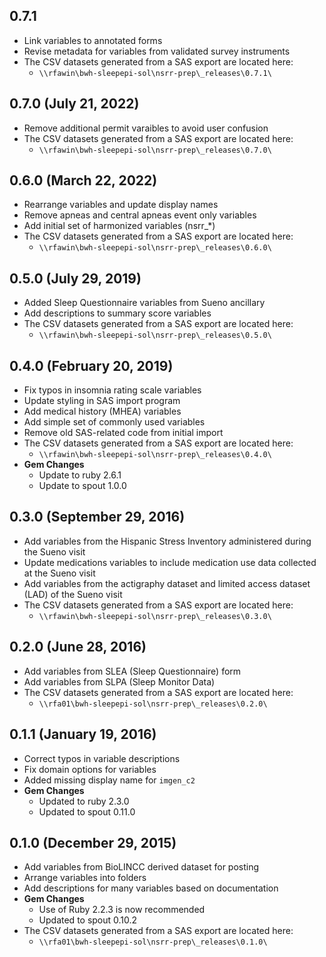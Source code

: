 ## 0.7.1

- Link variables to annotated forms
- Revise metadata for variables from validated survey instruments
- The CSV datasets generated from a SAS export are located here:
  - `\\rfawin\bwh-sleepepi-sol\nsrr-prep\_releases\0.7.1\`
  
## 0.7.0 (July 21, 2022)

- Remove additional permit varaibles to avoid user confusion
- The CSV datasets generated from a SAS export are located here:
  - `\\rfawin\bwh-sleepepi-sol\nsrr-prep\_releases\0.7.0\`

## 0.6.0 (March 22, 2022)

- Rearrange variables and update display names
- Remove apneas and central apneas event only variables
- Add initial set of harmonized variables (nsrr_*)
- The CSV datasets generated from a SAS export are located here:
  - `\\rfawin\bwh-sleepepi-sol\nsrr-prep\_releases\0.6.0\`

## 0.5.0 (July 29, 2019)

- Added Sleep Questionnaire variables from Sueno ancillary
- Add descriptions to summary score variables
- The CSV datasets generated from a SAS export are located here:
  - `\\rfawin\bwh-sleepepi-sol\nsrr-prep\_releases\0.5.0\`

## 0.4.0 (February 20, 2019)

- Fix typos in insomnia rating scale variables
- Update styling in SAS import program
- Add medical history (MHEA) variables
- Add simple set of commonly used variables
- Remove old SAS-related code from initial import
- The CSV datasets generated from a SAS export are located here:
  - `\\rfawin\bwh-sleepepi-sol\nsrr-prep\_releases\0.4.0\`
- **Gem Changes**
  - Update to ruby 2.6.1
  - Update to spout 1.0.0

## 0.3.0 (September 29, 2016)

- Add variables from the Hispanic Stress Inventory administered during the Sueno visit
- Update medications variables to include medication use data collected at the Sueno visit
- Add variables from the actigraphy dataset and limited access dataset (LAD) of the Sueno visit
- The CSV datasets generated from a SAS export are located here:
  - `\\rfawin\bwh-sleepepi-sol\nsrr-prep\_releases\0.3.0\`

## 0.2.0 (June 28, 2016)

- Add variables from SLEA (Sleep Questionnaire) form
- Add variables from SLPA (Sleep Monitor Data)
- The CSV datasets generated from a SAS export are located here:
  - `\\rfa01\bwh-sleepepi-sol\nsrr-prep\_releases\0.2.0\`

## 0.1.1 (January 19, 2016)

- Correct typos in variable descriptions
- Fix domain options for variables
- Added missing display name for `imgen_c2`
- **Gem Changes**
  - Updated to ruby 2.3.0
  - Updated to spout 0.11.0

## 0.1.0 (December 29, 2015)

- Add variables from BioLINCC derived dataset for posting
- Arrange variables into folders
- Add descriptions for many variables based on documentation
- **Gem Changes**
  - Use of Ruby 2.2.3 is now recommended
  - Updated to spout 0.10.2
- The CSV datasets generated from a SAS export are located here:
  - `\\rfa01\bwh-sleepepi-sol\nsrr-prep\_releases\0.1.0\`

